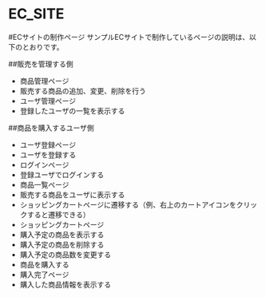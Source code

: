 # EC_SITE
#ECサイトの制作ページ
サンプルECサイトで制作しているページの説明は、以下のとおりです。

##販売を管理する側
- 商品管理ページ
- 販売する商品の追加、変更、削除を行う
- ユーザ管理ページ
- 登録したユーザの一覧を表示する

##商品を購入するユーザ側
- ユーザ登録ページ
- ユーザを登録する
- ログインページ
- 登録ユーザでログインする
- 商品一覧ページ
- 販売する商品をユーザに表示する
- ショッピングカートページに遷移する（例、右上のカートアイコンをクリックすると遷移できる）
- ショッピングカートページ
- 購入予定の商品を表示する
- 購入予定の商品を削除する
- 購入予定の商品数を変更する
- 商品を購入する
- 購入完了ページ
- 購入した商品情報を表示する
